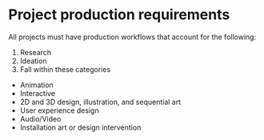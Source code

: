 # Project production requirements

All projects must have production workflows that account for the following:

1. Research
2. Ideation
3. Fall within these categories
  * Animation
  * Interactive
  * 2D and 3D design, illustration, and sequential art
  * User experience design
  * Audio/Video
  * Installation art or design intervention



